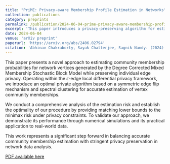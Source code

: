 ```yaml
---
title: "PriME: Privacy-aware Membership Profile Estimation in Networks"
collection: publications
category: preprints
permalink: /publication/2024-06-04-prime-privacy-aware-membership-profile-estimation
excerpt: 'This paper introduces a privacy-preserving algorithm for estimating community membership probabilities in networks, using a symmetric edge flip mechanism and spectral clustering under local differential privacy constraints.'
date: 2024-06-04
venue: 'arXiv preprint'
paperurl: 'https://arxiv.org/abs/2406.02794'
citation: 'Abhinav Chakraborty, Sayak Chatterjee, Sagnik Nandy. (2024). "PriME: Privacy-aware Membership Profile Estimation in Networks." <i>arXiv preprint arXiv:2406.02794</i>.'
---
```


This paper presents a novel approach to estimating community membership probabilities for network vertices generated by the Degree Corrected Mixed Membership Stochastic Block Model while preserving individual edge privacy. Operating within the $\epsilon$-edge local differential privacy framework, we introduce an optimal private algorithm based on a symmetric edge flip mechanism and spectral clustering for accurate estimation of vertex community memberships.

We conduct a comprehensive analysis of the estimation risk and establish the optimality of our procedure by providing matching lower bounds to the minimax risk under privacy constraints. To validate our approach, we demonstrate its performance through numerical simulations and its practical application to real-world data.

This work represents a significant step forward in balancing accurate community membership estimation with stringent privacy preservation in network data analysis.

[PDF available here](https://arxiv.org/abs/2406.02794)
